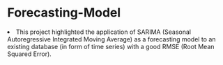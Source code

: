 # <b>Forecasting-Model</b>

<li> This project highlighted the application of SARIMA (Seasonal Autoregressive Integrated Moving Average) as a forecasting model to an existing database (in form of time series) with a good RMSE (Root Mean Squared Error).
